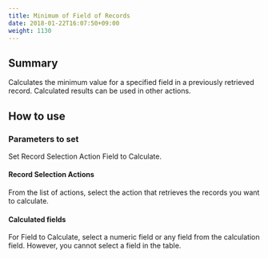 ```yaml
---
title: Minimum of Field of Records
date: 2018-01-22T16:07:50+09:00
weight: 1130
---
```

## Summary

Calculates the minimum value for a specified field in a previously retrieved record. Calculated results can be used in other actions.

## How to use

### Parameters to set

Set Record Selection Action Field to Calculate.

#### Record Selection Actions

From the list of actions, select the action that retrieves the records you want to calculate.

#### Calculated fields

For Field to Calculate, select a numeric field or any field from the calculation field. However, you cannot select a field in the table.
